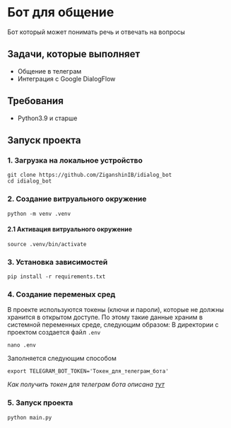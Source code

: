 # Бот для общение 
Бот который может понимать речь и отвечать на вопросы
## Задачи, которые выполняет
* Общение в телеграм 
* Интеграция с Google DialogFlow
## Требования 
* Python3.9 и старше
## Запуск проекта
### 1. Загрузка на локальное устройство 
```shell
git clone https://github.com/ZiganshinIB/idialog_bot
cd idialog_bot
```
### 2. Создание витруального окружение
```shell
python -m venv .venv
```
#### 2.1 Активация витруального окружение
```shell
source .venv/bin/activate
```
### 3. Установка зависимостей
```shell
pip install -r requirements.txt
```
### 4. Создание переменых сред
В проекте используются токены (ключи и пароли), которые не должны хранится в открытом доступе. По этому такие данные храним в системной переменных среде, следующим образом:
В директории с проектом создается файл `.env`
```shell
nano .env
```
Заполняется следующим способом
```text
export TELEGRAM_BOT_TOKEN='Токен_для_телеграм_бота'
```
*Как получить токен для телеграм бота описана [тут](https://core.telegram.org/bots#how-do-i-create-a-bot)*

### 5. Запуск проекта
```shell
python main.py
```
